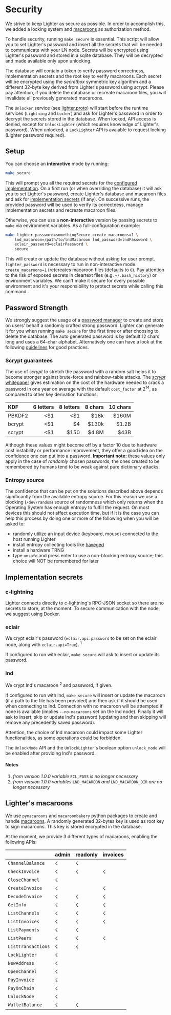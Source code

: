 # Security

We strive to keep Lighter as secure as possible.
In order to accomplish this, we added a locking system and
[macaroons](/doc/security.md#lighters-macaroons)
as authorization method.

To handle security, running `make secure` is essential.
This script will allow you to set Lighter's password and insert
all the secrets that will be needed to communicate with your LN node.
Secrets will be encrypted using Lighter's password and
stored in a sqlite database.
They will be decrypted and made available only upon unlocking.

The database will contain a token to verify password correctness,
implementation secrets and the root key to verify macaroons.
Each secret will be encrypted using the _secretbox_ symmetric key algorithm and
a different 32-byte key derived from Lighter's password using _scrypt_.
Please pay attention, if you delete the database or recreate macaroon files,
you will invalidate all previously generated macaroons.

The `Unlocker` service (see [lighter.proto](/lighter/lighter.proto)) will
start before the runtime services (`Lightning` and `Locker`)
and ask for Lighter's password in order to decrypt the secrets stored in the
database.
When locked, API access is denied, except for `UnlockLighter` (which requires
knowledge of Lighter's password).
When unlocked, a `LockLighter` API is avaiable to request locking
(Lighter password required).

## Setup

You can choose an **interactive** mode by running:
```bash
make secure
```
This will prompt you all the required secrets for the
[configured implementation](/doc/configuring.md#lighter-settings).
On a first run (or when overriding the database) it will ask you to set
Lighter's password, create Lighter's database and macaroon files
and ask for [implementation secrets](#implementation-secrets) (if any).
On successive runs, the provided password will be used to verify its
correctness, manage implementation secrets and recreate macaroon files.

Otherwise, you can use a **non-interactive** version by passing
secrets to `make` via environment variables. As a full-configuration example:
```bash
make lighter_password=somethingSecure create_macaroons=1 \
    lnd_macaroon=/path/to/lndMacaroon lnd_password=lndPassword \
    eclair_password=eclairPassword \
    secure
```
This will create or update the database without asking for user prompt.
`lighter_password` is necessary to run in non-interactive mode.
`create_macaroons=1` (re)creates macaroon files (defaults to `0`).
Pay attention to the risk of exposed secrets in cleartext files
(e.g. `~/.bash_history`) or environment variables.
We can't make it secure for every possible environment and it's your
responsibility to protect secrets while calling this command.

## Password Strength

We strongly suggest the usage of a
[password manager](https://en.wikipedia.org/wiki/List_of_password_managers)
to create and store on users' behalf a randomly crafted strong password.
Lighter can generate it for you when running `make secure` for the first
time or after choosing to delete the database.
The auto generated password is by default 12 chars long and uses a 64-char
alphabet.
Alternatively one can have a look at the following
[guidelines](https://en.wikipedia.org/wiki/Password_strength#Guidelines_for_strong_passwords)
for good practices.

### Scrypt guarantees

The use of _scrypt_ to stretch the password with a random salt helps it to
become stronger against brute-force and rainbow-table attacks. The
[_scrypt_ whitepaper](http://www.tarsnap.com/scrypt/scrypt.pdf)
gives estimation on the cost of the hardware needed to crack a password in one
year on average with the default `cost_factor` at 2<sup>14</sup>, as compared
to other key derivation functions:

|KDF   |6 letters|8 letters|8 chars|10 chars|
|:-----|--------:|--------:|------:|-------:|
|PBKDF2|<$1      |<$1      |$18k   |$160M   |
|bcrypt|<$1      |$4       |$130k  |$1.2B   |
|scrypt|<$1      |$150     |$4.8M  |$43B    |

Although these values might become off by a factor 10 due to hardware cost
instability or performance improvement, they offer a good idea on the confidence
one can put into a password.
__Important note:__ these values only apply in the case of _randomly_ chosen
passwords; the ones created to be remembered by humans tend to be weak against
pure dictionary attacks.

### Entropy source

The confidence that can be put on the solutions described above depends
significantly from the available entropy source. For this reason we use a
blocking (`/dev/random`) source of randomness which only returns when the
Operating System has enough entropy to fulfill the request.
On most devices this should not affect execution time, but if it is the case
you can help this process by doing one or more of the following when you will
be asked to:
* randomly utilize an input device (keyboard, mouse) connected to the host
running Lighter
* install entropy collecting tools like
[haveged](https://linux.die.net/man/8/haveged)
* install a hardware TRNG
* type `unsafe` and press enter to use a non-blocking entropy source; this
choice will NOT be remembered for later

## Implementation secrets

### c-lightning

Lighter connects directly to c-lightning's RPC-JSON socket so there are no
secrets to store, at the moment.
To secure communication with the node, we suggest using Docker.

### eclair

We crypt eclair's password (`eclair.api.password` to be set on the eclair node,
along with `eclair.api=True`). <sup>1</sup>

If configured to run with eclair, `make secure` will ask to insert or
update its password.

### lnd

We crypt lnd's macaroon <sup>2</sup> and password, if given.

If configured to run with lnd, `make secure` will insert or update the macaroon
(if a path to the file has been provided) and then ask if it should be used when
connecting to lnd. Connection with no macaroon will be attempted if none is
available (implies `--no-macaroons` set on the lnd node).
Finally it will ask to insert, skip or update lnd's password
(updating and then skipping will remove any precedently saved password).

Attention, the choice of lnd macaroon could impact some Lighter functionalities,
as some operations could be forbidden.

The `UnlockNode` API and the `UnlockLighter`'s boolean option `unlock_node`
will be enabled after providing lnd's password.

#### Notes

1. _from version 1.0.0 variable_ `ECL_PASS` _is no longer necessary_
2. _from version 1.0.0 variables_ `LND_MACAROON` _and_ `LND_MACAROON_DIR` _are no longer
   necessary_


## Lighter's macaroons

We use `pymacaroons` and `macaroonbakery` python packages to create and handle
[macaroons](https://ai.google/research/pubs/pub41892).
A randomly generated 32-bytes key is used as root key to sign macaroons.
This key is stored encrypted in the database.

At the moment, we provide 3 different types of macaroons, enabling the following APIs:

|                    | **admin** | **readonly** | **invoices** |
| ------------------ | --------- | ------------ | ------------ |
| `ChannelBalance`   |     ☇     |       ☇      |              |
| `CheckInvoice`     |     ☇     |       ☇      |       ☇      |
| `CloseChannel`     |     ☇     |              |              |
| `CreateInvoice`    |     ☇     |              |       ☇      |
| `DecodeInvoice`    |     ☇     |       ☇      |       ☇      |
| `GetInfo`          |     ☇     |       ☇      |       ☇      |
| `ListChannels`     |     ☇     |       ☇      |       ☇      |
| `ListInvoices`     |     ☇     |       ☇      |       ☇      |
| `ListPayments`     |     ☇     |       ☇      |              |
| `ListPeers`        |     ☇     |       ☇      |       ☇      |
| `ListTransactions` |     ☇     |       ☇      |              |
| `LockLighter`      |     ☇     |              |              |
| `NewAddress`       |     ☇     |              |              |
| `OpenChannel`      |     ☇     |              |              |
| `PayInvoice`       |     ☇     |              |              |
| `PayOnChain`       |     ☇     |              |              |
| `UnlockNode`       |     ☇     |              |              |
| `WalletBalance`    |     ☇     |       ☇      |              |
